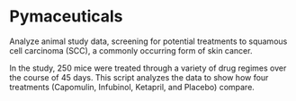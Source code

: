 # Pymaceuticals

Analyze animal study data, screening for potential treatments to squamous cell carcinoma (SCC), a commonly occurring form of skin cancer.

In the study, 250 mice were treated through a variety of drug regimes over the course of 45 days. This script analyzes the data to show how four treatments (Capomulin, Infubinol, Ketapril, and Placebo) compare.
